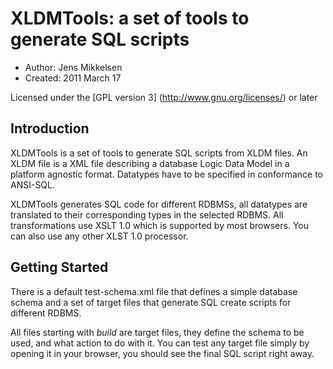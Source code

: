 # XLDMTools: a set of tools to generate SQL scripts

* Author: Jens Mikkelsen
* Created: 2011 March 17

Licensed under the [GPL version 3] (http://www.gnu.org/licenses/) or later

## Introduction

XLDMTools is a set of tools to generate SQL scripts from XLDM files.
An XLDM file is a XML file describing a database Logic Data Model in a
platform agnostic format. Datatypes have to be specified in conformance
to ANSI-SQL.

XLDMTools generates SQL code for different RDBMSs, all datatypes are
translated to their corresponding types in the selected RDBMS.
All transformations use XSLT 1.0 which is supported by most browsers.
You can also use any other XLST 1.0 processor.

## Getting Started

There is a default test-schema.xml file that defines a simple database
schema and a set of target files that generate SQL create scripts for
different RDBMS.

All files starting with *build* are target files, they define the
schema to be used, and what action to do with it.
You can test any target file simply by opening it in your browser, you
should see the final SQL script right away.

